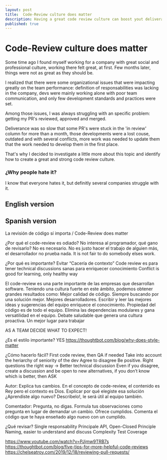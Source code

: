 ```yaml
---
layout: post
title:  Code-Review culture does matter
description: Having a great code review culture can boost yout deliverance
published: true
---
```



# Code-Review culture does matter

Some time ago I found myself working for a company with great social and professional culture, working there felt great, at first. Few months later, things were not as great as they should be.

I realized that there were some organizational issues that were impacting greatly on the team performance: definition of responsabilities was lacking in the company, devs were mainly working alone with poor team communication, and only few development standards and practices were set.

Among those issues, I was always struggling with an specific problem: getting my PR's reviewed, approved and merged.

Deliverance was so slow that some PR's were stuck in the 'in review' column for more than a month, those developments were a lost couse, outdated and with several conflicts, more work was needed to update them that the work needed to develop them in the first place.


That's why I decided to investigate a little more about this topic and identify how to create a great and strong code review culture.

### ¿Why people hate it?
I know that everyone hates it, but definitly several companies struggle with it.



## English version


## Spanish version


La revisión de código sí importa / Code-Review does matter


¿Por qué el code-review es odiado?
No interesa al programador, qué gano de revisarlo? No es necesario.
No es justo hacer el trabajo de alguien más, el desarrollador no prueba nada.
It is not fair to do somebody elses work.

¿Por qué es importante?
Evitar “Cacería de contexto”
Code review es para tener technical discussions sanas para enriquecer conocimiento
Conflict is good for learning, only healthy way

El code-review es una parte importante de las empresas que desarrollan software. Teniendo una cultura fuerte en este ámbito, podemos obtener grandes resultados como:
Mejor calidad de código. Siempre buscando por una solución mejor.
Mejores desarrolladores. Escribir y leer las mejores ideas y sugerencias del equipo enriquece el conocimiento.
Propiedad del código es de todo el equipo. Elimina las dependencias modulares y gana versatilidad en el equipo.
Debate saludable que genera una cultura proactiva.
Un mejor lugar para trabajar

AS A TEAM DECIDE WHAT TO EXPECT!

¿Es el estilo importante?
YES
https://thoughtbot.com/blog/why-does-style-matter

¿Cómo hacerlo fácil?
First code review, then QA if needed
Take into account the heriarchy of seniority of the dev
Agree to disagree
Be positive. Right questions the right way -> Better technical discussion
Even if you disagree, create a discussion and be open to new alternatives, if you don’t know which is better, then ASK

Autor:
Explica tus cambios. En el concepto de code-review, el contenido es Rey pero el contexto es Dios.
Explicar por qué elegiste esa solución
¿Aprendiste algo nuevo? Describelo!, le será útil al equipo también.

Comentador:
Pregunta, no digas. Formula tus observaciones como pregunta en lugar de demandar un cambio.
Ofrece cumplidos. Comenta el código que te haya enseñado algo nuevo con un cumplido.


¿Qué revisar?
Single responsability Principale
API, Open-Closed Principle
Naming, easier to understand and discuss
Complexity
Test Coverage




https://www.youtube.com/watch?v=PJjmw9TRB7s
https://thoughtbot.com/blog/five-tips-for-more-helpful-code-reviews
https://chelseatroy.com/2019/12/18/reviewing-pull-requests/
